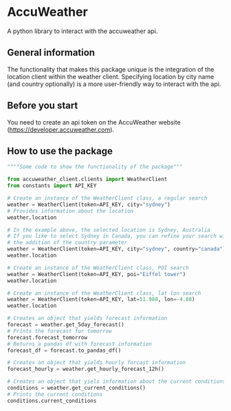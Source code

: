 # AccuWeather
A python library to interact with the accuweather api.

## General information
The functionality that makes this package unique is the integration of the
location client within the weather client. Specifying location by city name
(and country optionally) is a more user-friendly way to interact with the api.

## Before you start
You need to create an api token on the AccuWeather website
(https://developer.accuweather.com).

## How to use the package
```python
""""Some code to show the functionality of the package"""

from accuweather_client.clients import WeatherClient
from constants import API_KEY

# Create an instance of the WeatherClient class, a regular search
weather = WeatherClient(token=API_KEY, city="sydney")
# Provides information about the location
weather.location

# In the example above, the selected location is Sydney, Australia
# If you like to select Sydney in Canada, you can refine your search with
# the addition of the country parameter
weather = WeatherClient(token=API_KEY, city="sydney", country="canada")
weather.location

# Create an instance of the WeatherClient class, POI search
weather = WeatherClient(token=API_KEY, poi="Eiffel tower")
weather.location

# Create an instance of the WeatherClient class, lat lon search
weather = WeatherClient(token=API_KEY, lat=51.988, lon=-4.88)
weather.location

# Creates an object that yields forecast information
forecast = weather.get_5day_forecast()
# Prints the forecast for tomorrow
forecast.forecast_tomorrow
# Returns a pandas df with forecast information
forecast_df = forecast.to_pandas_df()

# Creates an object that yields hourly forcast information
forecast_hourly = weather.get_hourly_forecast_12h()

# Creates an object that yiels information about the current conditions
conditions = weather.get_current_conditions()
# Prints the current conditions
conditions.current_conditions
